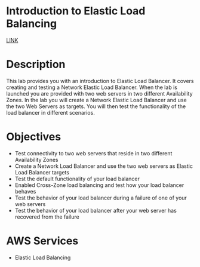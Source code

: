 # Introduction to Elastic Load Balancing

[LINK](https://skillbuilder.aws/learn/EVX5H1CFEB/introduction-to-elastic-load-balancing/N33EKUP27H)

# **Description**

This lab provides you with an introduction to Elastic Load Balancer. It covers creating and testing a Network Elastic Load Balancer. When the lab is launched you are provided with two web servers in two different Availability Zones. In the lab you will create a Network Elastic Load Balancer and use the two Web Servers as targets. You will then test the functionality of the load balancer in different scenarios.

# **Objectives**

- Test connectivity to two web servers that reside in two different Availability Zones
- Create a Network Load Balancer and use the two web servers as Elastic Load Balancer targets
- Test the default functionality of your load balancer
- Enabled Cross-Zone load balancing and test how your load balancer behaves
- Test the behavior of your load balancer during a failure of one of your web servers
- Test the behavior of your load balancer after your web server has recovered from the failure

# **AWS Services**

- Elastic Load Balancing